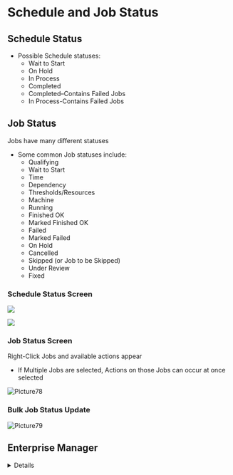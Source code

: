 # Schedule and Job Status

## Schedule Status

* Possible Schedule statuses:
  * Wait to Start
  * On Hold
  * In Process
  * Completed
  * Completed–Contains Failed Jobs 
  * In Process-Contains Failed Jobs

## Job Status

Jobs have many different statuses 

* Some common Job statuses include:
  * Qualifying
  * Wait to Start
  * Time
  * Dependency
  * Thresholds/Resources
  * Machine
  * Running
  * Finished OK
  * Marked Finished OK 
  * Failed
  * Marked Failed
  * On Hold
  * Cancelled
  * Skipped (or Job to be Skipped)
  * Under Review 
  * Fixed

### Schedule Status Screen

![](../static/imgbasic/sm-schedule-status.png)

![](../static/imgbasic/sm-schedule-status-options.png)

### Job Status Screen

Right-Click Jobs and available actions appear

* If Multiple Jobs are selected, Actions on those Jobs can occur at once selected 

![Picture78](../static/imgbasic/Picture78.png)

### Bulk Job Status Update

![Picture79](../static/imgbasic/Picture79.png)

## Enterprise Manager

<details>

#### Possible Job Statuses

![Picture45](../static/imgbasic/Picture45.png)

#### Update Schedule Status

* Update the Schedule status by right-clicking Schedule and selecting one of the available options:
  * Hold
  * Release
  * Start
  * Close
  * Update Jobs Statuses
* From List view, change the status of any Schedule on a day by right-clicking **Date**

![Picture46](../static/imgbasic/Picture46.png)
![Picture47](../static/imgbasic/Picture47.png)

#### Update Job Status

* Update Job statuses by right-clicking the Job and selecting one of the available options
* Options vary depending on current status of Job
* From **List** or **Matrix** view, change the status of any Jobs in a Schedule by right-clicking **Schedule**

![Picture48](../static/imgbasic/Picture48.png)
![Picture49](../static/imgbasic/Picture49.png)

#### Bulk Update Job Status

![Picture50](../static/imgbasic/Picture50.png)
![Picture52](../static/imgbasic/Picture52.png)
 
</details>

